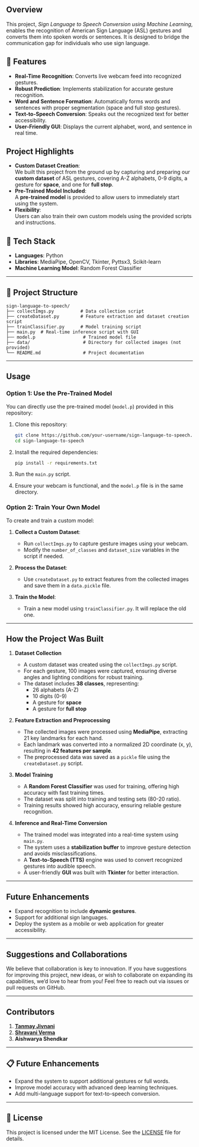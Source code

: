 ## **Overview**  
This project, *Sign Language to Speech Conversion using Machine Learning*, enables the recognition of American Sign Language (ASL) gestures and converts them into spoken words or sentences. It is designed to bridge the communication gap for individuals who use sign language.  

## 🎯 Features

- **Real-Time Recognition**: Converts live webcam feed into recognized gestures.
- **Robust Prediction**: Implements stabilization for accurate gesture recognition.
- **Word and Sentence Formation**: Automatically forms words and sentences with proper segmentation (space and full stop gestures).
- **Text-to-Speech Conversion**: Speaks out the recognized text for better accessibility.
- **User-Friendly GUI**: Displays the current alphabet, word, and sentence in real time.

## **Project Highlights**  
- **Custom Dataset Creation**:  
  We built this project from the ground up by capturing and preparing our **custom dataset** of ASL gestures, covering A-Z alphabets, 0-9 digits, a gesture for **space**, and one for **full stop**.  
- **Pre-Trained Model Included**:  
  A **pre-trained model** is provided to allow users to immediately start using the system.  
- **Flexibility**:  
  Users can also train their own custom models using the provided scripts and instructions.

## 🔧 Tech Stack
- **Languages**: Python
- **Libraries**: MediaPipe, OpenCV, Tkinter, Pyttsx3, Scikit-learn
- **Machine Learning Model**: Random Forest Classifier

---

## 📂 Project Structure

```
sign-language-to-speech/
├── collectImgs.py          # Data collection script
├── createDataset.py        # Feature extraction and dataset creation script
├── trainClassifier.py      # Model training script
├── main.py  # Real-time inference script with GUI
├── model.p                  # Trained model file
├── data/                    # Directory for collected images (not provided)
└── README.md                # Project documentation
```
---

## **Usage**  
### **Option 1: Use the Pre-Trained Model**  
You can directly use the pre-trained model (`model.p`) provided in this repository:  
1. Clone this repository:
   ```bash
   git clone https://github.com/your-username/sign-language-to-speech.git
   cd sign-language-to-speech
   ```

2. Install the required dependencies:
   ```bash
   pip install -r requirements.txt
   ```
3. Run the `main.py` script.  
4. Ensure your webcam is functional, and the `model.p` file is in the same directory.  

### **Option 2: Train Your Own Model**  
To create and train a custom model:  
1. **Collect a Custom Dataset**:  
   - Run `collectImgs.py` to capture gesture images using your webcam.  
   - Modify the `number_of_classes` and `dataset_size` variables in the script if needed.  

2. **Process the Dataset**:  
   - Use `createDataset.py` to extract features from the collected images and save them in a `data.pickle` file.  

3. **Train the Model**:  
   - Train a new model using `trainClassifier.py`. It will replace the old one.

---

## **How the Project Was Built**  
1. **Dataset Collection**  
   - A custom dataset was created using the `collectImgs.py` script.  
   - For each gesture, 100 images were captured, ensuring diverse angles and lighting conditions for robust training.  
   - The dataset includes **38 classes**, representing:  
     - 26 alphabets (A-Z)  
     - 10 digits (0-9)  
     - A gesture for **space**  
     - A gesture for **full stop**  

2. **Feature Extraction and Preprocessing**  
   - The collected images were processed using **MediaPipe**, extracting 21 key landmarks for each hand.  
   - Each landmark was converted into a normalized 2D coordinate (x, y), resulting in **42 features per sample**.  
   - The preprocessed data was saved as a `pickle` file using the `createDataset.py` script.  

3. **Model Training**  
   - A **Random Forest Classifier** was used for training, offering high accuracy with fast training times.  
   - The dataset was split into training and testing sets (80-20 ratio).  
   - Training results showed high accuracy, ensuring reliable gesture recognition.  

4. **Inference and Real-Time Conversion**  
   - The trained model was integrated into a real-time system using `main.py`.  
   - The system uses a **stabilization buffer** to improve gesture detection and avoids misclassifications.  
   - A **Text-to-Speech (TTS)** engine was used to convert recognized gestures into audible speech.  
   - A user-friendly **GUI** was built with **Tkinter** for better interaction.

---

## **Future Enhancements**  
- Expand recognition to include **dynamic gestures**.  
- Support for additional sign languages.  
- Deploy the system as a mobile or web application for greater accessibility.

---

## **Suggestions and Collaborations**  
We believe that collaboration is key to innovation. If you have suggestions for improving this project, new ideas, or wish to collaborate on expanding its capabilities, we’d love to hear from you! Feel free to reach out via issues or pull requests on GitHub.

---

## **Contributors**  
1. **[Tanmay Jivnani](https://github.com/tanmayJivnani)**
2. **[Shravani Verma](https://github.com/Shravknowscoding)**
3. **Aishwarya Shendkar**

---

## 📋 Future Enhancements

- Expand the system to support additional gestures or full words.
- Improve model accuracy with advanced deep learning techniques.
- Add multi-language support for text-to-speech conversion.

---

## 📝 License

This project is licensed under the MIT License. See the [LICENSE](LICENSE) file for details.
